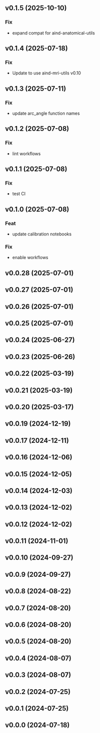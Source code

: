 ## v0.1.5 (2025-10-10)

### Fix

- expand compat for aind-anatomical-utils

## v0.1.4 (2025-07-18)

### Fix

- Update to use aind-mri-utils v0.10

## v0.1.3 (2025-07-11)

### Fix

- update arc_angle function names

## v0.1.2 (2025-07-08)

### Fix

- lint workflows

## v0.1.1 (2025-07-08)

### Fix

- test CI

## v0.1.0 (2025-07-08)

### Feat

- update calibration notebooks

### Fix

- enable workflows

## v0.0.28 (2025-07-01)

## v0.0.27 (2025-07-01)

## v0.0.26 (2025-07-01)

## v0.0.25 (2025-07-01)

## v0.0.24 (2025-06-27)

## v0.0.23 (2025-06-26)

## v0.0.22 (2025-03-19)

## v0.0.21 (2025-03-19)

## v0.0.20 (2025-03-17)

## v0.0.19 (2024-12-19)

## v0.0.17 (2024-12-11)

## v0.0.16 (2024-12-06)

## v0.0.15 (2024-12-05)

## v0.0.14 (2024-12-03)

## v0.0.13 (2024-12-02)

## v0.0.12 (2024-12-02)

## v0.0.11 (2024-11-01)

## v0.0.10 (2024-09-27)

## v0.0.9 (2024-09-27)

## v0.0.8 (2024-08-22)

## v0.0.7 (2024-08-20)

## v0.0.6 (2024-08-20)

## v0.0.5 (2024-08-20)

## v0.0.4 (2024-08-07)

## v0.0.3 (2024-08-07)

## v0.0.2 (2024-07-25)

## v0.0.1 (2024-07-25)

## v0.0.0 (2024-07-18)

